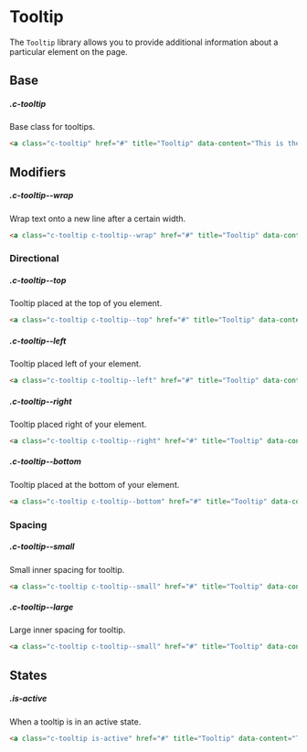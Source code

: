 # Tooltip

The `Tooltip` library allows you to provide additional information about a particular element on the page.

## Base

##### .c-tooltip

Base class for tooltips.

```html
<a class="c-tooltip" href="#" title="Tooltip" data-content="This is the tooltip content">Tooltip</a>
```

## Modifiers

##### .c-tooltip--wrap

Wrap text onto a new line after a certain width.

```html
<a class="c-tooltip c-tooltip--wrap" href="#" title="Tooltip" data-content="This is the tooltip content">Tooltip</a>
```

### Directional

##### .c-tooltip--top

Tooltip placed at the top of you element.

```html
<a class="c-tooltip c-tooltip--top" href="#" title="Tooltip" data-content="This is the tooltip content">Tooltip</a>
```

##### .c-tooltip--left

Tooltip placed left of your element.

```html
<a class="c-tooltip c-tooltip--left" href="#" title="Tooltip" data-content="This is the tooltip content">Tooltip</a>
```

##### .c-tooltip--right

Tooltip placed right of your element.

```html
<a class="c-tooltip c-tooltip--right" href="#" title="Tooltip" data-content="This is the tooltip content">Tooltip</a>
```

##### .c-tooltip--bottom

Tooltip placed at the bottom of your element.

```html
<a class="c-tooltip c-tooltip--bottom" href="#" title="Tooltip" data-content="This is the tooltip content">Tooltip</a>
```

### Spacing

##### .c-tooltip--small

Small inner spacing for tooltip.

```html
<a class="c-tooltip c-tooltip--small" href="#" title="Tooltip" data-content="This is the tooltip content">Tooltip</a>
```

##### .c-tooltip--large

Large inner spacing for tooltip.

```html
<a class="c-tooltip c-tooltip--small" href="#" title="Tooltip" data-content="This is the tooltip content">Tooltip</a>
```

## States

##### .is-active

When a tooltip is in an active state.

```html
<a class="c-tooltip is-active" href="#" title="Tooltip" data-content="This is the tooltip content">Tooltip Active</a>
```